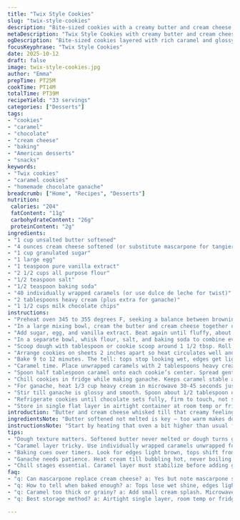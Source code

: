 ```yaml
---
title: "Twix Style Cookies"
slug: "twix-style-cookies"
description: "Bite-sized cookies with a creamy butter and cream cheese base, gently sweetened with sugar and vanilla. Flour blends in with salt and baking soda to give a subtle lift. Rolled and flattened dough yields soft, palm-sized rounds—baked just until edges turn slightly brown, tops no longer wet but moist. Topped with a quick homemade caramel melted from individually wrapped squares plus heavy cream for extra creaminess, spread carefully so it won’t spill off. Finished with a shiny chocolate ganache from melting milk chocolate chips into hot cream; chilled till shiny firm. Close attention to texture and timing keeps these from drying out or scorching. Balanced sweetness, soft chew with contrasted layers. Swap cream cheese with mascarpone or caramel squares for dulce de leche for a twist. Perfectly measured but follow instincts on doneness."
metaDescription: "Twix Style Cookies with creamy butter and cream cheese base, layers of homemade caramel and milk chocolate ganache. Soft chew with crisp edges, American classic twist."
ogDescription: "Bite-sized cookies layered with rich caramel and glossy chocolate ganache. Creamy base, soft chew, browned edges. Caramel melts, chocolate sets firm—snack ready."
focusKeyphrase: "Twix Style Cookies"
date: 2025-10-12
draft: false
image: twix-style-cookies.jpg
author: "Emma"
prepTime: PT25M
cookTime: PT14M
totalTime: PT39M
recipeYield: "33 servings"
categories: ["Desserts"]
tags:
- "cookies"
- "caramel"
- "chocolate"
- "cream cheese"
- "baking"
- "American desserts"
- "snacks"
keywords:
- "Twix cookies"
- "caramel cookies"
- "homemade chocolate ganache"
breadcrumb: ["Home", "Recipes", "Desserts"]
nutrition: 
 calories: "204"
 fatContent: "11g"
 carbohydrateContent: "26g"
 proteinContent: "2g"
ingredients:
- "1 cup unsalted butter softened"
- "4 ounces cream cheese softened (or substitute mascarpone for tangier flavor)"
- "1 cup granulated sugar"
- "1 large egg"
- "1 teaspoon pure vanilla extract"
- "2 1/2 cups all purpose flour"
- "1/2 teaspoon salt"
- "1/2 teaspoon baking soda"
- "40 individually wrapped caramels (or use dulce de leche for twist)"
- "2 tablespoons heavy cream (plus extra for ganache)"
- "1 1/2 cups milk chocolate chips"
instructions:
- "Preheat oven 345 to 355 degrees F, seeking a balance between browning edges and soft center. Line three sheets with parchment to avoid sticking and ease cleanup."
- "In a large mixing bowl, cream the butter and cream cheese together until silky, roughly 2 to 3 minutes on medium speed. Watch for no lumps but don’t overbeat into runny."
- "Add sugar, egg, and vanilla extract. Beat again until fluffy, about 2 to 3 minutes. The air incorporated here lightens final texture."
- "In a separate bowl, whisk flour, salt, and baking soda to combine evenly. Fold this into wet mixture carefully — beat briefly, no more than 30 seconds — just till incorporated. Overmix dries cookies."
- "Scoop dough with tablespoon or cookie scoop around 1 1/2 tbsp. Roll between palms; flatten into patties about 2 inches diameter. Don’t press too thin or edges crisp too much, center dries."
- "Arrange cookies on sheets 2 inches apart so heat circulates well and edges brown evenly."
- "Bake 9 to 12 minutes. The tell: tops stop looking wet, edges get light brown. Not cracked or darkened. Cool slightly on sheets to firm up."
- "Caramel time. Place unwrapped caramels with 2 tablespoons heavy cream in microwave safe bowl. Microwave 30 seconds, stir; another 30 seconds till smooth. If not melting, add small splash cream carefully."
- "Spoon half tablespoon caramel onto each cookie’s center. Spread gently towards but not over edges — caramel sticks, drips easily. Use back of spoon gently."
- "Chill cookies in fridge while making ganache. Keeps caramel stable and prevents run causing melt down."
- "For ganache, heat 1/3 cup heavy cream in microwave 30-45 seconds just bubbling hot. Pour over 1 1/2 cups milk chocolate chips in bowl. Rest 5 minutes - very important for even melt without scorching."
- "Stir till ganache is glossy and smooth. Spoon about 1/2 tablespoon on each caramel center, spread gently towards edges but leave gap to prevent dripping. Too thin, it pools. Too thick, soggy."
- "Refrigerate cookies until chocolate sets fully, firm to touch, not sticky."
- "Store in single flat layer in airtight container at room temp or fridge. Avoid stacking or chocolate cracks. Let come to room temp before eating for best chew."
introduction: "Butter and cream cheese whisked till that creamy feeling melts in. Sugar with egg and vanilla punch up the softness and flavor, while flour aerates with a pinch of salt and baking soda to wake it up. Dough scooped and rolled, flattened gently so cookies maintain moist centers and crisp edges, but not paper thin. Baked with a practiced eye — not a minute more than they need — edges hint brown, tops no longer glistening wet but velvety. Next comes the caramel layer melted from little squares softened with cream to keep it luscious yet spreadable, carefully pulled toward edges but contained, no slips. Topped with a milk chocolate ganache made from melting chips in hot cream, resting till glossy, then smoothed over. Cold fridge sets everything firm yet tender. Past batches taught me not to overcook or skip chilling between steps, else you lose that magic chew and shine. These are a nod to classic candy bars but with home baked integrity."
ingredientsNote: "Butter softened not melted is key — too warm makes dough greasy, cookie shape lost. Cream cheese substitutes like mascarpone add little tang and silkiness, but skip low fat versions—too watery. Granulated sugar fine grain preferred; can swap half brown sugar for molasses note if bold. Vanilla should be pure; extracts vary widely but it's crucial for aroma. Flour must be sifted or well whisked with salt and baking soda to prevent clumps and ensure rise. Salt balances sweetness—never omit. Caramels unwrapped individually—helps melting uniformity; dulce de leche swap adds caramel twist but less firm. Heavy cream in caramel adds silkiness and thins caramel to spread easily, don’t skip. For ganache choose milk chocolate chips with at least 30% cocoa solids; higher cocoa darkens flavor. Careful with measuring chips and cream ratio—too cold cream or too little liquid leaves clumps. Microwave heating cream just till steaming hot, not boiling, preserves chocolate texture. Chill steps keep layers from melting into each other, preserve shape and shine."
instructionsNote: "Start by heating that oven a bit higher than usual for even color contrast. Creaming butter and cream cheese well but not too long keeps the air light without mush. Add sugar, egg, and vanilla with pauses to check texture—too fast and egg whites bind unevenly. Incorporate dry ingredients swiftly; overbeating gluten toughens for unwanted chewiness. Cookie shaping matters—practice consistent size and flatten just enough to avoid lopsided bakes; too thin = crunchy; too thick = underdone center. Bake sets on color cues, not timer. If unsure, gently press cookie tops; slight softness means ready. Caramel melts easier when cubed and cream warmed. Stirring stops scorching; homemades need eye on microwaves. Dolloping caramel and spreading near edge risks drips; err on smaller dollops. Cooling caramel before chocolate ensures proper layers separate rather than mixing. Ganache benefits from resting melts before stirring, otherwise texture grainy. Temperature of cream and chocolate affects smooth finish. Final chilling makes spreading chocolate less slippery and more manageable. Storing single layer avoids cracking, saves texture. Room temp brings out chew and flavors better than fridge cold."
tips:
- "Dough texture matters. Softened butter never melted or dough turns greasy fast. Cream cheese gives silkiness—mascarpone option but skip low fat, watery mess. Sugar granules impact texture; fine granulated preferred. Half brown sugar swap adds chew but watch moisture."
- "Caramel layer tricky. Use individually wrapped caramels unwrapped for uniform melt. Heat cream just warm, not boiling. If caramel resists melting, add small cream splash, stir constantly. Spread carefully near edges but avoid drip; caramel like glue but slick."
- "Baking cues over timers. Look for edges light brown, tops shift from wet shine to velvety matte. Press top lightly, slight softness means done. Overbake and cookie turns dry or burnt edges. Oven temps 345-355 to balance softness, crispness. Rotate sheets for even browning."
- "Ganache needs patience. Heat cream till bubbling hot, never boiling. Pour on chocolate chips, rest 5 min minimum before stirring. Stir gently, avoid air bubbles. Ganache too thick, add cream sparingly; too thin, chocolate pools and soggy final."
- "Chill stages essential. Caramel layer must stabilize before adding ganache, else layers mix. Final fridge set firm but not frozen tight. Store cookies flat single layer; stacking leads to cracks and chocolate breaks. Bring to room temp before serving for chew texture."
faq:
- "q: Can mascarpone replace cream cheese? a: Yes but note mascarpone softer, richer flavor. Skip low fat versions—too watery messes dough. Texture changes slightly; creaminess up, tang down."
- "q: How to tell when baked enough? a: Tops lose wet shine, edges light brown. Press top; if slight give, done. Overbaking dries. Timers only guides, oven varies. Watch cues, practice."
- "q: Caramel too thick or grainy? a: Add small cream splash. Microwave in short bursts. Stir constantly. Melted sugar can harden—reheat gently. Sugar quality matters; old caramels clump."
- "q: Best storage method? a: Airtight single layer, room temp or fridge fine. Avoid stacking to stop cracks. Refrigerate lengthens shelf life but chocolate dulls faster. Warm slightly before eating brings softness."

---
```

